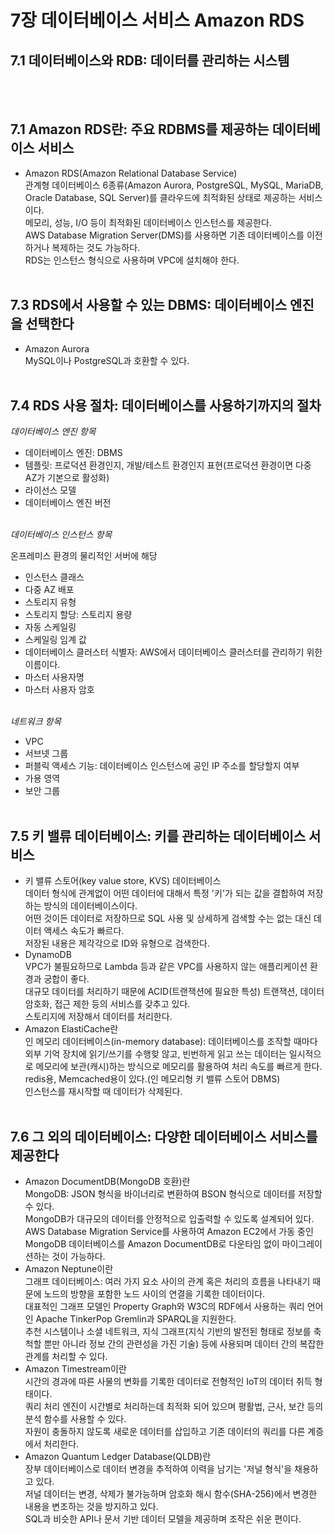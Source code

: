# 7장 데이터베이스 서비스 Amazon RDS
## 7.1 데이터베이스와 RDB: 데이터를 관리하는 시스템
</br></br>

## 7.1 Amazon RDS란: 주요 RDBMS를 제공하는 데이터베이스 서비스
* Amazon RDS(Amazon Relational Database Service)</br>
  관계형 데이터베이스 6종류(Amazon Aurora, PostgreSQL, MySQL, MariaDB, Oracle Database, SQL Server)를 클라우드에 최적화된 상태로 제공하는 서비스이다.</br>
  메모리, 성능, I/O 등이 최적화된 데이터베이스 인스턴스를 제공한다.</br>
  AWS Database Migration Server(DMS)를 사용하면 기존 데이터베이스를 이전하거나 복제하는 것도 가능하다.</br>
  RDS는 인스턴스 형식으로 사용하며 VPC에 설치해야 한다.
</br></br>

## 7.3 RDS에서 사용할 수 있는 DBMS: 데이터베이스 엔진을 선택한다
* Amazon Aurora</br>
  MySQL이나 PostgreSQL과 호환할 수 있다.
</br></br>

## 7.4 RDS 사용 절차: 데이터베이스를 사용하기까지의 절차
<i>데이터베이스 엔진 항목</i></br>
* 데이터베이스 엔진: DBMS
* 템플릿: 프로덕션 환경인지, 개발/테스트 환경인지 표현(프로덕션 환경이면 다중 AZ가 기본으로 활성화)
* 라이선스 모델
* 데이터베이스 엔진 버전
</br>
<i>데이터베이스 인스턴스 항목</i></br>

온프레미스 환경의 물리적인 서버에 해당
* 인스턴스 클래스
* 다중 AZ 배포
* 스토리지 유형
* 스토리지 할당: 스토리지 용량
* 자동 스케일링
* 스케일링 임계 값
* 데이터베이스 클러스터 식별자: AWS에서 데이터베이스 클러스터를 관리하기 위한 이름이다.
* 마스터 사용자명
* 마스터 사용자 암호
</br>
<i>네트워크 항목</i></br>

* VPC
* 서브넷 그룹
* 퍼블릭 액세스 기능: 데이터베이스 인스턴스에 공인 IP 주소를 할당할지 여부
* 가용 영역
* 보안 그룹
</br></br>

## 7.5 키 밸류 데이터베이스: 키를 관리하는 데이터베이스 서비스
* 키 밸류 스토어(key value store, KVS) 데이터베이스</br>
  데이터 형식에 관계없이 어떤 데이터에 대해서 특정 '키'가 되는 값을 결합하여 저장하는 방식의 데이터베이스이다.</br>
  어떤 것이든 데이터로 저장하므로 SQL 사용 및 상세하게 검색할 수는 없는 대신 데이터 액세스 속도가 빠르다.</br>
  저장된 내용은 제각각으로 ID와 유형으로 검색한다.</br>
* DynamoDB</br>
  VPC가 불필요하므로 Lambda 등과 같은 VPC를 사용하지 않는 애플리케이션 환경과 궁합이 좋다.</br>
  대규모 데이터를 처리하기 때문에 ACID(트랜잭션에 필요한 특성) 트랜잭션, 데이터 암호화, 접근 제한 등의 서비스를 갖추고 있다.</br>
  스토리지에 저장해서 데이터를 처리한다.</br>
* Amazon ElastiCache란</br>
  인 메모리 데이터베이스(in-memory database): 데이터베이스를 조작할 때마다 외부 기억 장치에 읽기/쓰기를 수행핮 않고, 빈번하게 읽고 쓰는 데이터는 일시적으로 메모리에 보관(캐시)하는 방식으로 메모리를 활용하여 처리 속도를 빠르게 한다.</br>
  redis용, Memcached용이 있다.(인 메모리형 키 밸류 스토어 DBMS)</br>
  인스턴스를 재시작할 때 데이터가 삭제된다.
</br></br>

## 7.6 그 외의 데이터베이스: 다양한 데이터베이스 서비스를 제공한다
* Amazon DocumentDB(MongoDB 호환)란</br>
  MongoDB: JSON 형식을 바이너리로 변환하여 BSON 형식으로 데이터를 저장할 수 있다.</br>
  MongoDB가 대규모의 데이터를 안정적으로 입출력할 수 있도록 설계되어 있다.</br>
  AWS Database Migration Service를 사용하여 Amazon EC2에서 가동 중인 MongoDB 데이터베이스를 Amazon DocumentDB로 다운타임 없이 마이그레이션하는 것이 가능하다.</br>
* Amazon Neptune이란</br>
  그래프 데이터베이스: 여러 가지 요소 사이의 관계 혹은 처리의 흐름을 나타내기 때문에 노드의 방향을 포함한 노드 사이의 연결을 기록한 데이터이다.</br>
  대표적인 그래프 모델인 Property Graph와 W3C의 RDF에서 사용하는 쿼리 언어인 Apache TinkerPop Gremlin과 SPARQL을 지원한다.</br>
  추천 시스템이나 소셜 네트워크, 지식 그래프(지식 기반의 발전된 형태로 정보를 축척할 뿐만 아니라 정보 간의 관련성을 가진 기술) 등에 사용되며 데이터 간의 복잡한 관계를 처리할 수 있다.</br>
* Amazon Timestream이란</br>
  시간의 경과에 따른 사물의 변화를 기록한 데이터로 전형적인 IoT의 데이터 취득 형태이다.</br>
  쿼리 처리 엔진이 시간별로 처리하는데 최적화 되어 있으며 평활법, 근사, 보간 등의 분석 함수를 사용할 수 있다.</br>
  자원이 충돌하지 않도록 새로운 데이터를 삽입하고 기존 데이터의 쿼리를 다른 계증에서 처리한다.</br>
* Amazon Quantum Ledger Database(QLDB)란</br>
  장부 데이터베이스로 데이터 변경을 추적하여 이력을 남기는 '저널 형식'을 채용하고 있다.</br>
  저널 데이터는 변경, 삭제가 불가능하며 암호화 해시 함수(SHA-256)에서 변경한 내용을 변조하는 것을 방지하고 있다.</br>
  SQL과 비슷한 API나 문서 기반 데이터 모델을 제공하며 조작은 쉬운 편이다.
</br></br></br></br>
